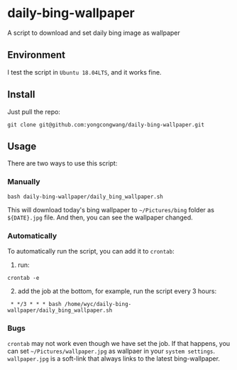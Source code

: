 # daily-bing-wallpaper
A script to download and set daily bing image as wallpaper

## Environment
I test the script in `Ubuntu 18.04LTS`, and it works fine.

## Install
Just pull the repo:
```
git clone git@github.com:yongcongwang/daily-bing-wallpaper.git
```

## Usage

There are two ways to use this script:

### Manually
```
bash daily-bing-wallpaper/daily_bing_wallpaper.sh
```

This will download today's bing wallpaper to `~/Pictures/bing` folder as `${DATE}.jpg` file. 
And then, you can see the wallpaper changed.

### Automatically
To automatically run the script, you can add it to `crontab`:
1. run:
```
crontab -e
```
2. add the job at the bottom, for example, run the script every 3 hours:

```
 * */3 * * * bash /home/wyc/daily-bing-wallpaper/daily_bing_wallpaper.sh 
```

### Bugs
`crontab` may not work even though we have set the job. If that happens, you can set `~/Pictures/wallpaper.jpg` as wallpaer in your `system settings`. `wallpaper.jpg` is a soft-link that always links to the latest bing-wallpaper.
